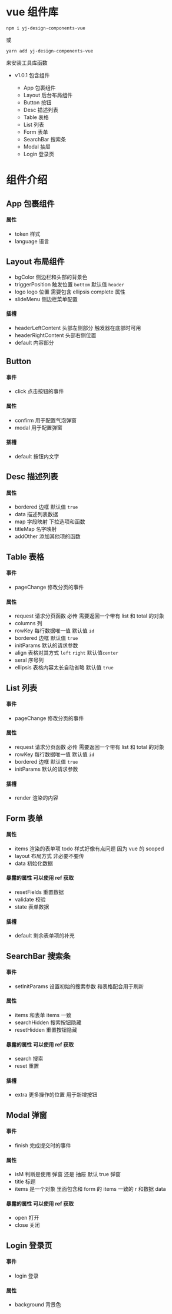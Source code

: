 # vue 组件库

```shell
npm i yj-design-components-vue
```

或

```shell
yarn add yj-design-components-vue
```

来安装工具库函数

- v1.0.1
  包含组件

  - App 包裹组件
  - Layout 后台布局组件
  - Button 按钮
  - Desc 描述列表
  - Table 表格
  - List 列表
  - Form 表单
  - SearchBar 搜索条
  - Modal 抽屉
  - Login 登录页

# 组件介绍

## App 包裹组件

#### 属性

- token 样式
- language 语言

## Layout 布局组件

- bgColor 侧边栏和头部的背景色
- triggerPosition 触发位置 `bottom` 默认值 `header`
- logo logo 位置 需要包含 ellipsis complete 属性
- slideMenu 侧边栏菜单配置

#### 插槽

- headerLeftContent 头部左侧部分 触发器在底部时可用
- headerRightContent 头部右侧位置
- default 内容部分

## Button

#### 事件

- click 点击按钮的事件

#### 属性

- confirm 用于配置气泡弹窗
- modal 用于配置弹窗

#### 插槽

- default 按钮内文字

## Desc 描述列表

#### 属性

- bordered 边框 默认值 `true`
- data 描述列表数据
- map 字段映射 下拉选项和函数
- titleMap 名字映射
- addOther 添加其他项的函数

## Table 表格

#### 事件

- pageChange 修改分页的事件

#### 属性

- request 请求分页函数 必传 需要返回一个带有 list 和 total 的对象
- columns 列
- rowKey 每行数据唯一值 默认值 `id`
- bordered 边框 默认值 `true`
- initParams 默认的请求参数
- align 表格对其方式 `left` `right` 默认值`center`
- seral 序号列
- ellipsis 表格内容太长自动省略 默认值 `true`

## List 列表

#### 事件

- pageChange 修改分页的事件

#### 属性

- request 请求分页函数 必传 需要返回一个带有 list 和 total 的对象
- rowKey 每行数据唯一值 默认值 `id`
- bordered 边框 默认值 `true`
- initParams 默认的请求参数

#### 插槽

- render 渲染的内容

## Form 表单

#### 属性

- items 渲染的表单项 todo 样式好像有点问题 因为 vue 的 scoped
- layout 布局方式 非必要不要传
- data 初始化数据

#### 暴露的属性 可以使用 ref 获取

- resetFields 重置数据
- validate 校验
- state 表单数据

#### 插槽

- default 剩余表单项的补充

## SearchBar 搜索条

#### 事件

- setInitParams 设置初始的搜索参数 和表格配合用于刷新

#### 属性

- items 和表单 items 一致
- searchHidden 搜索按钮隐藏
- resetHidden 重置按钮隐藏

#### 暴露的属性 可以使用 ref 获取

- search 搜索
- reset 重置

#### 插槽

- extra 更多操作的位置 用于新增按钮

## Modal 弹窗

#### 事件

- finish 完成提交时的事件

#### 属性

- isM 判断是使用 弹窗 还是 抽屉 默认 true 弹窗
- title 标题
- items 是一个对象 里面包含和 form 的 items 一致的 r 和数据 data

#### 暴露的属性 可以使用 ref 获取

- open 打开
- close 关闭

## Login 登录页

#### 事件

- login 登录

#### 属性

- background 背景色
